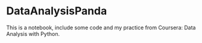 # DataAnalysisPanda
This is a notebook, include some code and my practice from Coursera: Data Analysis with Python.
